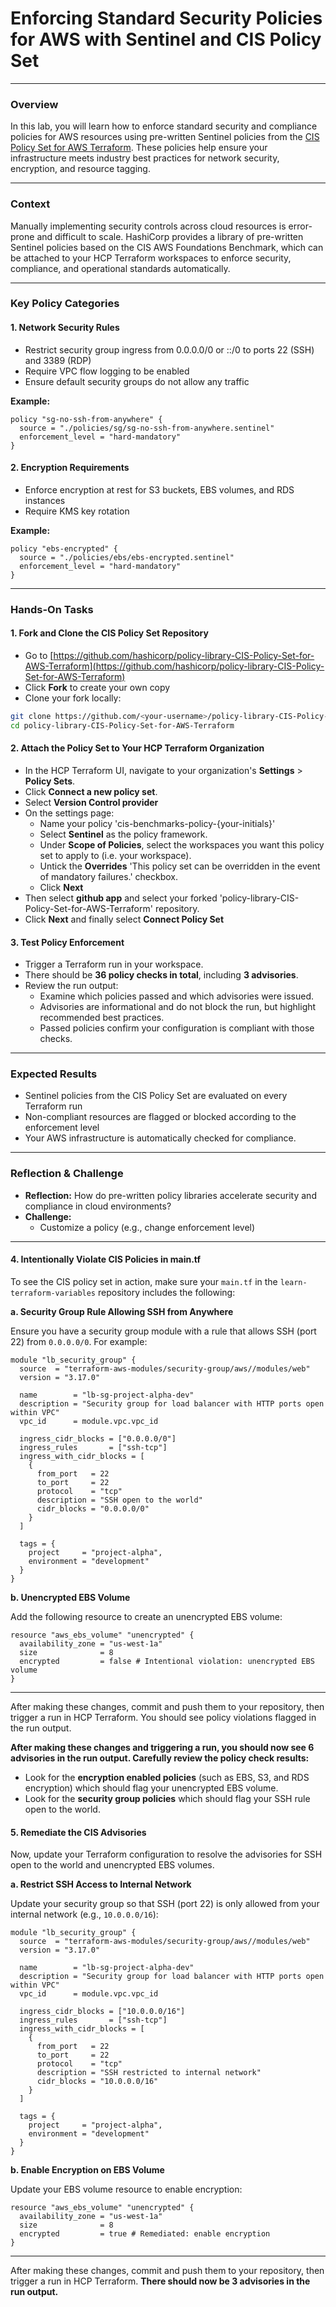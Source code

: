 # Enforcing Standard Security Policies for AWS with Sentinel and CIS Policy Set

---

### Overview

In this lab, you will learn how to enforce standard security and compliance policies for AWS resources using pre-written Sentinel policies from the [CIS Policy Set for AWS Terraform](https://github.com/hashicorp/policy-library-CIS-Policy-Set-for-AWS-Terraform). These policies help ensure your infrastructure meets industry best practices for network security, encryption, and resource tagging.

---

### Context

Manually implementing security controls across cloud resources is error-prone and difficult to scale. HashiCorp provides a library of pre-written Sentinel policies based on the CIS AWS Foundations Benchmark, which can be attached to your HCP Terraform workspaces to enforce security, compliance, and operational standards automatically.

---

### Key Policy Categories

#### 1. Network Security Rules
- Restrict security group ingress from 0.0.0.0/0 or ::/0 to ports 22 (SSH) and 3389 (RDP)
- Require VPC flow logging to be enabled
- Ensure default security groups do not allow any traffic

**Example:**
```hcl
policy "sg-no-ssh-from-anywhere" {
  source = "./policies/sg/sg-no-ssh-from-anywhere.sentinel"
  enforcement_level = "hard-mandatory"
}
```

#### 2. Encryption Requirements
- Enforce encryption at rest for S3 buckets, EBS volumes, and RDS instances
- Require KMS key rotation

**Example:**
```hcl
policy "ebs-encrypted" {
  source = "./policies/ebs/ebs-encrypted.sentinel"
  enforcement_level = "hard-mandatory"
}
```

---

### Hands-On Tasks

#### 1. Fork and Clone the CIS Policy Set Repository
- Go to [https://github.com/hashicorp/policy-library-CIS-Policy-Set-for-AWS-Terraform](https://github.com/hashicorp/policy-library-CIS-Policy-Set-for-AWS-Terraform)
- Click **Fork** to create your own copy
- Clone your fork locally:
```sh
git clone https://github.com/<your-username>/policy-library-CIS-Policy-Set-for-AWS-Terraform.git
cd policy-library-CIS-Policy-Set-for-AWS-Terraform
```

#### 2. Attach the Policy Set to Your HCP Terraform Organization
- In the HCP Terraform UI, navigate to your organization's **Settings** > **Policy Sets**.
- Click **Connect a new policy set**.
- Select **Version Control provider**
- On the settings page:
  - Name your policy 'cis-benchmarks-policy-{your-initials}'
  - Select **Sentinel** as the policy framework.
  - Under **Scope of Policies**, select the workspaces you want this policy set to apply to (i.e. your workspace).
  - Untick the **Overrides** 'This policy set can be overridden in the event of mandatory failures.' checkbox.
  - Click **Next**
- Then select **github app** and select your forked 'policy-library-CIS-Policy-Set-for-AWS-Terraform' repository.
- Click **Next** and finally select **Connect Policy Set**

#### 3. Test Policy Enforcement
- Trigger a Terraform run in your workspace.
- There should be **36 policy checks in total**, including **3 advisories**.
- Review the run output:
  - Examine which policies passed and which advisories were issued.
  - Advisories are informational and do not block the run, but highlight recommended best practices.
  - Passed policies confirm your configuration is compliant with those checks.

---

### Expected Results
- Sentinel policies from the CIS Policy Set are evaluated on every Terraform run
- Non-compliant resources are flagged or blocked according to the enforcement level
- Your AWS infrastructure is automatically checked for compliance.

---

### Reflection & Challenge
- **Reflection:** How do pre-written policy libraries accelerate security and compliance in cloud environments?
- **Challenge:**
  - Customize a policy (e.g., change enforcement level)

---

#### 4. Intentionally Violate CIS Policies in main.tf

To see the CIS policy set in action, make sure your `main.tf` in the `learn-terraform-variables` repository includes the following:

**a. Security Group Rule Allowing SSH from Anywhere**

Ensure you have a security group module with a rule that allows SSH (port 22) from `0.0.0.0/0`. For example:

```hcl
module "lb_security_group" {
  source  = "terraform-aws-modules/security-group/aws//modules/web"
  version = "3.17.0"

  name        = "lb-sg-project-alpha-dev"
  description = "Security group for load balancer with HTTP ports open within VPC"
  vpc_id      = module.vpc.vpc_id

  ingress_cidr_blocks = ["0.0.0.0/0"]
  ingress_rules       = ["ssh-tcp"]
  ingress_with_cidr_blocks = [
    {
      from_port   = 22
      to_port     = 22
      protocol    = "tcp"
      description = "SSH open to the world"
      cidr_blocks = "0.0.0.0/0"
    }
  ]

  tags = {
    project     = "project-alpha",
    environment = "development"
  }
}
```

**b. Unencrypted EBS Volume**

Add the following resource to create an unencrypted EBS volume:

```hcl
resource "aws_ebs_volume" "unencrypted" {
  availability_zone = "us-west-1a"
  size              = 8
  encrypted         = false # Intentional violation: unencrypted EBS volume
}
```

---

After making these changes, commit and push them to your repository, then trigger a run in HCP Terraform. You should see policy violations flagged in the run output.

**After making these changes and triggering a run, you should now see 6 advisories in the run output. Carefully review the policy check results:**
- Look for the **encryption enabled policies** (such as EBS, S3, and RDS encryption) which should flag your unencrypted EBS volume.
- Look for the **security group policies** which should flag your SSH rule open to the world.

#### 5. Remediate the CIS Advisories

Now, update your Terraform configuration to resolve the advisories for SSH open to the world and unencrypted EBS volumes.

**a. Restrict SSH Access to Internal Network**

Update your security group so that SSH (port 22) is only allowed from your internal network (e.g., `10.0.0.0/16`):

```hcl
module "lb_security_group" {
  source  = "terraform-aws-modules/security-group/aws//modules/web"
  version = "3.17.0"

  name        = "lb-sg-project-alpha-dev"
  description = "Security group for load balancer with HTTP ports open within VPC"
  vpc_id      = module.vpc.vpc_id

  ingress_cidr_blocks = ["10.0.0.0/16"]
  ingress_rules       = ["ssh-tcp"]
  ingress_with_cidr_blocks = [
    {
      from_port   = 22
      to_port     = 22
      protocol    = "tcp"
      description = "SSH restricted to internal network"
      cidr_blocks = "10.0.0.0/16"
    }
  ]

  tags = {
    project     = "project-alpha",
    environment = "development"
  }
}
```

**b. Enable Encryption on EBS Volume**

Update your EBS volume resource to enable encryption:

```hcl
resource "aws_ebs_volume" "unencrypted" {
  availability_zone = "us-west-1a"
  size              = 8
  encrypted         = true # Remediated: enable encryption
}
```

---

After making these changes, commit and push them to your repository, then trigger a run in HCP Terraform. **There should now be 3 advisories in the run output.**
